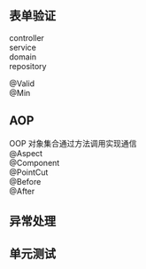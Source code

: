 
## 表单验证
controller  
service  
domain  
repository  

@Valid  
@Min  

## AOP
OOP 对象集合通过方法调用实现通信  
@Aspect  
@Component  
@PointCut  
@Before  
@After  

## 异常处理



## 单元测试
